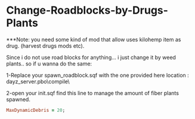 # Change-Roadblocks-by-Drugs-Plants

***Note: you need some kind of mod that allow uses kilohemp item as drug. (harvest drugs mods etc).

Since i do not use road blocks for anything... i just change it by weed plants.. so if u wanna do the same: 

1-Replace your spawn_roadblock.sqf with the one provided here location : dayz_server.pbo\compile\

2-open your init.sqf find this line to manage the amount of fiber plants spawned.
```ruby
MaxDynamicDebris = 20; 
```
